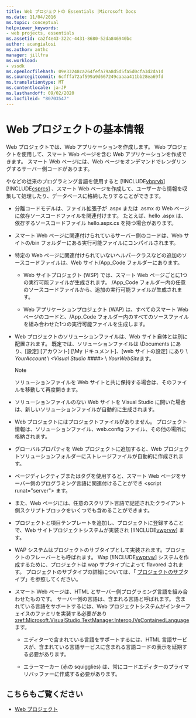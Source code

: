 ```yaml
---
title: Web プロジェクトの Essentials |Microsoft Docs
ms.date: 11/04/2016
ms.topic: conceptual
helpviewer_keywords:
- web projects, essentials
ms.assetid: ca2f4e43-322c-4431-8680-52da846940bc
author: acangialosi
ms.author: anthc
manager: jillfra
ms.workload:
- vssdk
ms.openlocfilehash: 09e33248ca264fefa79a8d5d5fa5d0cfa3d2da1d
ms.sourcegitcommit: 6cfffa72af599a9d667249caaaa411bb28ea69fd
ms.translationtype: MT
ms.contentlocale: ja-JP
ms.lasthandoff: 09/02/2020
ms.locfileid: "80703547"
---
```

# <a name="web-project-essentials"></a>Web プロジェクトの基本情報
Web プロジェクトでは、Web アプリケーションを作成します。 Web プロジェクトを使用して、スマート Web ページを含む Web アプリケーションを作成できます。 スマート Web ページには、Web ページをオンデマンドでレンダリングするサーバー側コードがあります。

 やなどの従来のプログラミング言語を使用すると [!INCLUDE[vbprvb](../../code-quality/includes/vbprvb_md.md)] [!INCLUDE[csprcs](../../data-tools/includes/csprcs_md.md)] 、スマート Web ページを作成して、ユーザーから情報を収集して処理したり、データベースに格納したりすることができます。

- 分離コードモデルは、ファイル拡張子が .aspx または .asmx の Web ページに依存ソースコードファイルを関連付けます。 たとえば、hello .aspx は、依存するソースコードファイル hello.aspx.cs を持つ場合があります。

- スマート Web ページに関連付けられているサーバー側のコードは、Web サイトの/bin フォルダーにある実行可能ファイルにコンパイルされます。

- 特定の Web ページに関連付けられていないヘルパークラスなどの追加のソースコードファイルは、Web サイト/App_Code フォルダーにあります。

  - Web サイトプロジェクト (WSP) では、スマート Web ページごとに1つの実行可能ファイルが生成されます。 /App_Code フォルダー内の任意のソースコードファイルから、追加の実行可能ファイルが生成されます。

  - Web アプリケーションプロジェクト (WAP) は、すべてのスマート Web ページのコードと、/App_Code フォルダー内のすべてのソースファイルを組み合わせた1つの実行可能ファイルを生成します。

- Web プロジェクトのソリューションファイルは、Web サイト自体とは別に配置されます。 既定では、ソリューションファイルは \Documents にあり、[設定] [アカウント] [\My ドキュメント]、[web サイトの設定] にあり \\ *YourAccount* \\ *\<Visual Studio ####>* \\ *YourWebSite*ます。

  > [!NOTE]
  > ソリューションファイルを Web サイトと共に保持する場合は、そのファイルを移動して再度開きます。

- ソリューションファイルのない Web サイトを Visual Studio に開いた場合は、新しいソリューションファイルが自動的に生成されます。

- Web プロジェクトにはプロジェクトファイルがありません。 プロジェクト情報は、ソリューションファイル、web.config ファイル、その他の場所に格納されます。

- グローバルプロパティを Web プロジェクトに追加すると、Web プロジェクトソリューションフォルダーにストレージファイルが自動的に作成されます。

- ページディレクティブまたはタグを使用すると、スマート Web ページをサーバー側のプログラミング言語に関連付けることができ \<script runat="server"> ます。

- また、Web ページには、任意のスクリプト言語で記述されたクライアント側スクリプトブロックをいくつでも含めることができます。

- プロジェクトと項目テンプレートを追加し、プロジェクトに登録することで、Web サイトプロジェクトシステムが実装され [!INCLUDE[vwprvw](../../extensibility/internals/includes/vwprvw_md.md)] ます。

- WAP システムはプロジェクトのサブタイプとして実装されます。プロジェクトのフレーバーとも呼ばれます。 Wap [!INCLUDE[vwprvw](../../extensibility/internals/includes/vwprvw_md.md)] システムを作成するために、プロジェクトは wap サブタイプによって flavored されます。 プロジェクトのサブタイプの詳細については、「 [プロジェクトのサブ](../../extensibility/internals/project-subtypes.md)タイプ」を参照してください。

- スマート Web ページは、HTML とサーバー側プログラミング言語を組み合わせたものです。 サーバー側の言語は、含まれる言語と呼ばれます。 含まれている言語をサポートするには、Web プロジェクトシステムがインターフェイスのファミリを実装する必要があり <xref:Microsoft.VisualStudio.TextManager.Interop.IVsContainedLanguage> ます。

  - エディターで含まれている言語をサポートするには、HTML 言語サービスが、含まれている言語サービスに含まれる言語コードの表示を延期する必要があります。

  - エラーマーカー (赤の squigglies) は、常にコードエディターのプライマリバッファーに作成する必要があります。

## <a name="see-also"></a>こちらもご覧ください
- [Web プロジェクト](../../extensibility/internals/web-projects.md)
